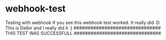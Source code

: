 # webhook-test
Testing with webhook
If you see this webhook test worked. It really did :D
This is Dalbir and I really did it :)
###############################
THIS TEST WAS SUCCESSFULL
###############################

